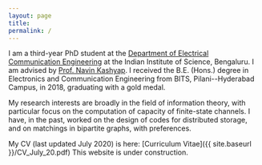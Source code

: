 ```yaml
---
layout: page
title: 
permalink: /
---
```



I am a third-year PhD student at the [Department of Electrical Communication Engineering](https://ece.iisc.ac.in/) at the Indian Institute of Science, Bengaluru. I am advised by [Prof. Navin Kashyap](https://ece.iisc.ac.in/~nkashyap/). I received the B.E. (Hons.) degree in Electronics and Communication Engineering from BITS, Pilani--Hyderabad Campus, in 2018, graduating with a gold medal. 

My research interests are broadly in the field of information theory, with particular focus on the computation of capacity of finite-state channels. I have, in the past, worked on the design of codes for distributed storage, and on matchings in bipartite graphs, with preferences.

My CV (last updated July 2020) is here: [Curriculum Vitae]({{ site.baseurl }}/CV_July_20.pdf)
This website is under construction.
